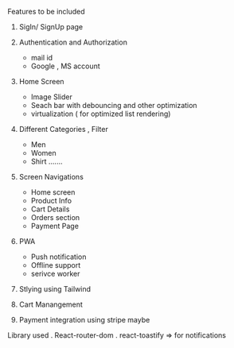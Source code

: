 Features to be included

1. SigIn/ SignUp page
2. Authentication and Authorization
   - mail id
   - Google , MS account
3. Home Screen
   - Image Slider
   - Seach bar with debouncing and other optimization
   - virtualization ( for optimized list rendering)
4. Different Categories , Filter
   - Men
   - Women
   - Shirt .......
5. Screen Navigations

   - Home screen
   - Product Info
   - Cart Details
   - Orders section
   - Payment Page

6. PWA
   - Push notification
   - Offline support
   - serivce worker
7. Stlying using Tailwind
8. Cart Manangement
9. Payment integration using stripe maybe

Library used
. React-router-dom
. react-toastify => for notifications

